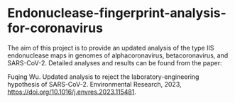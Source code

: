 # Endonuclease-fingerprint-analysis-for-coronavirus
The aim of this project is to provide an updated analysis of the type IIS endonuclease maps in genomes of alphacoronavirus, betacoronavirus, and SARS-CoV-2. Detailed analyses and results can be found from the paper:

Fuqing Wu. Updated analysis to reject the laboratory-engineering hypothesis of SARS-CoV-2. Environmental Research, 2023, https://doi.org/10.1016/j.envres.2023.115481.
